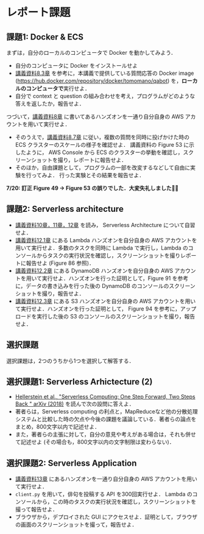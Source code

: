 # レポート課題

## 課題1: Docker & ECS

まずは，自分のローカルのコンピュータで Docker を動かしてみよう．
- 自分のコンピュータに Docker をインストールせよ
- [講義資料8.3章](https://tomomano.github.io/learn-aws-by-coding/#_transformer_%E3%82%92%E7%94%A8%E3%81%84%E3%81%9F_question_answering_%E3%83%97%E3%83%AD%E3%82%B0%E3%83%A9%E3%83%A0) を参考に，本講義で提供している質問応答の Docker image (https://hub.docker.com/repository/docker/tomomano/qabot) を，**ローカルのコンピュータで**実行せよ．
- 自分で context と question の組み合わせを考え，プログラムがどのような答えを返したか，報告せよ．

つづいて，[講義資料8章](https://tomomano.github.io/learn-aws-by-coding/#sec_fargate_qabot) に書いてあるハンズオンを一通り自分自身の AWS アカウントを用いて実行せよ．
- そのうえで，[講義資料8.7章](https://tomomano.github.io/learn-aws-by-coding/#_%E3%82%BF%E3%82%B9%E3%82%AF%E3%81%AE%E5%90%8C%E6%99%82%E5%AE%9F%E8%A1%8C) に従い，複数の質問を同時に投げかけた時の ECS クラスターのスケールの様子を確認せよ．
講義資料の Figure 53 に示したように， AWS Console から ECS のクラスターの挙動を確認し，スクリーンショットを撮り，レポートに報告せよ．
- そのほか，自由課題として，プログラムの一部を改変するなどして自由に実験を行ってみよ．
行った実験とその結果を報告せよ．

**7/20: 訂正 Figure 49 -> Figure 53 の誤りでした．大変失礼しました🙇‍♂️**

## 課題2: Serverless architecture

* [講義資料10章，11章，12章](https://tomomano.github.io/learn-aws-by-coding) を読み， Serverless Architecture について自習せよ．
* [講義資料12.1章](https://tomomano.github.io/learn-aws-by-coding/#_lambda_%E3%83%8F%E3%83%B3%E3%82%BA%E3%82%AA%E3%83%B3) にある Lambda ハンズオンを自分自身の AWS アカウントを用いて実行せよ．多数のタスクを同時に Lambda で実行し，Lambda のコンソールからタスクの実行状況を確認し，スクリーンショットを撮りレポートに報告せよ (Figure 86 参照)．
* [講義資料12.2章](https://tomomano.github.io/learn-aws-by-coding/#sec:dynamodb_tutorial) にある DynamoDB ハンズオンを自分自身の AWS アカウントを用いて実行せよ．ハンズオンを行った証明として，Figure 91 を参考に，データの書き込みを行った後の DynamoDB のコンソールのスクリーンショットを撮り，報告せよ．
* [講義資料12.3章](https://tomomano.github.io/learn-aws-by-coding/#sec:s3_tutorial) にある S3 ハンズオンを自分自身の AWS アカウントを用いて実行せよ．ハンズオンを行った証明として， Figure 94 を参考に，アップロードを実行した後の S3 のコンソールのスクリーンショットを撮り，報告せよ．

## 選択課題

選択課題は，2つのうちから1つを選択して解答する．

## 選択課題1: Serverless Arhictecture (2)

- [Hellerstein et al., "Serverless Computing: One Step Forward, Two Steps Back
" arXiv (2018)](https://arxiv.org/abs/1812.03651) を読んで次の設問に答えよ．
- 著者らは，Serverless computing の利点と，MapReduceなど他の分散処理システムと比較した時の欠点や今後の課題を議論している．著者らの論点をまとめ，800文字以内で記述せよ．
- また，著者らの主張に対して，自分の意見や考えがある場合は，それも併せて記述せよ (その場合も，800文字以内の文字制限は変わらない)．

## 選択課題2: Serverless Application

* [講義資料13章](https://tomomano.github.io/learn-aws-by-coding/#sec_bashoutter) にあるハンズオンを一通り自分自身の AWS アカウントを用いて実行せよ．
* `client.py` を用いて，俳句を投稿する API を300回実行せよ．
Lambda のコンソールから，この時のタスクの実行状況を確認し，スクリーンショットを撮って報告せよ．
* ブラウザから，デプロイされた GUI にアクセスせよ．証明として，ブラウザの画面のスクリーンショットを撮って，報告せよ．
